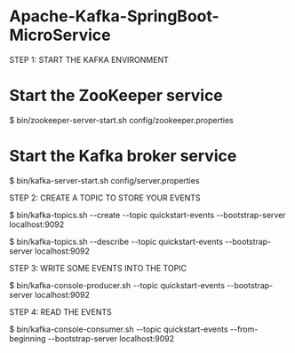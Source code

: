 # Apache-Kafka-SpringBoot-MicroService


STEP 1: START THE KAFKA ENVIRONMENT

# Start the ZooKeeper service
$ bin/zookeeper-server-start.sh config/zookeeper.properties

# Start the Kafka broker service
$ bin/kafka-server-start.sh config/server.properties

STEP 2: CREATE A TOPIC TO STORE YOUR EVENTS

$ bin/kafka-topics.sh --create --topic quickstart-events --bootstrap-server localhost:9092

$ bin/kafka-topics.sh --describe --topic quickstart-events --bootstrap-server localhost:9092

STEP 3: WRITE SOME EVENTS INTO THE TOPIC

$ bin/kafka-console-producer.sh --topic quickstart-events --bootstrap-server localhost:9092

STEP 4: READ THE EVENTS

$ bin/kafka-console-consumer.sh --topic quickstart-events --from-beginning --bootstrap-server localhost:9092


